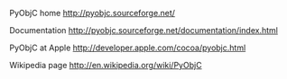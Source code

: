 
PyObjC home <http://pyobjc.sourceforge.net/>

Documentation <http://pyobjc.sourceforge.net/documentation/index.html>

PyObjC at Apple <http://developer.apple.com/cocoa/pyobjc.html>

Wikipedia page <http://en.wikipedia.org/wiki/PyObjC>


